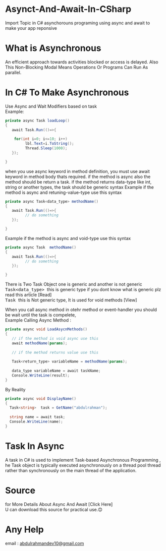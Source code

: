 # Asynct-And-Await-In-CSharp
Import Topic in C# asynchorouns programing using  async and await to make your app reponsive

# What is Asynchronous
An efficient approach towards activities blocked or access is delayed. Also This Non-Blocking Modal Means Operations Or Programs Can Run As parallel.

# In C# To Make Asynchronous 
Use  Async and Wait Modifiers based on task<br>
Example:
```C#
private async Task loadLoop()
{
   await Task.Run(()=>{
   
    for(int i=0; i<=10; i++)
         lbl.Text=i.ToString();
         Thread.Sleep(1000);
   });

}

```
when you use async keyword in method definition, you must use await keyword in method body thats required. if the method is async also the method should be return a task. if the method returns data-type like int, string or another types, the task should be generic syntax 
Example if the method is async and retuning-value-type  use this syntax
```C#
private async Task<data_type> methodName()
{
   await Task.Run(()=>{
         // do something
   });

}

```
Example if the method is async and void-type  use this syntax
```C#
private async Task  methodName()
{
   await Task.Run(()=>{
         // do something
   });

}

```
There is Two Task Object one is generic and another is not generic<br>
<kbd>Task<data_type> </kbd> this is generic type if you dont know what is generic plz read this article [Read]<br>
<kbd>Task </kbd> this is Not generic type, It is used for void methods  [View]<br>

When you call async method in otehr method or event-handler you should be wait until the task is compelete,<br>
Example Calling Async Method :

```C#
private async void LoadAsycnMethods()
{
   // if the method is void async use this 
   await methodName(params);
   
   // if the method returns value use this
   
   Task<return_type> variableName = methodName(params);
   
   data_type variableName = await taskName;
   Console.WriteLine(result);
}
```

By Reality 

```C#
private async void DisplayName()
{
  Task<string>  task = GetName("abdulrahman");
  
  string name = await task;
  Console.WriteLine(name);
}
```

# Task In Async
A task in C# is used to implement Task-based Asynchronous Programming , <br>
he Task object is typically executed asynchronously on a thread pool thread rather than synchronously on the main thread of the application.

# Source
for More Details About Async And Await [Click Here] <br>
U can download this source for practical use.😊

# Any Help
email : abdulrahmandev10@gmail.com
